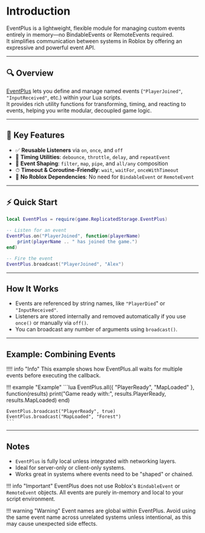 [EventPlus]: (https://create.roblox.com/store/asset/104918093574132/EventPlus)

# Introduction

EventPlus is a lightweight, flexible module for managing custom events entirely in memory—no BindableEvents or RemoteEvents required.  
It simplifies communication between systems in Roblox by offering an expressive and powerful event API.

---

## 🔍 Overview

[EventPlus] lets you define and manage named events (`"PlayerJoined"`, `"InputReceived"`, etc.) within your Lua scripts.  
It provides rich utility functions for transforming, timing, and reacting to events, helping you write modular, decoupled game logic.

---

## 🚀 Key Features

- ✅ **Reusable Listeners** via `on`, `once`, and `off`
- 🧠 **Timing Utilities**: `debounce`, `throttle`, `delay`, and `repeatEvent`
- 🔁 **Event Shaping**: `filter`, `map`, `pipe`, and `all/any` composition
- ⏱ **Timeout & Coroutine-Friendly**: `wait`, `waitFor`, `onceWithTimeout`
- 🧼 **No Roblox Dependencies**: No need for `BindableEvent` or `RemoteEvent`

---

## ⚡ Quick Start

```lua
local EventPlus = require(game.ReplicatedStorage.EventPlus)

-- Listen for an event
EventPlus.on("PlayerJoined", function(playerName)
	print(playerName .. " has joined the game.")
end)

-- Fire the event
EventPlus.broadcast("PlayerJoined", "Alex")

```

----

## How It Works

- Events are referenced by string names, like ``"PlayerDied``" or ``"InputReceived"``.
- Listeners are stored internally and removed automatically if you use ``once()`` or manually via ``off()``.
- You can broadcast any number of arguments using ``broadcast()``.

----

## Example: Combining Events

!!!! info "Info"
This example shows how EventPlus.all waits for multiple events before executing the callback.

!!! example "Example"
    ```lua
    EventPlus.all({ "PlayerReady", "MapLoaded" }, function(results)
        print("Game ready with:", results.PlayerReady, results.MapLoaded)
    end)

    EventPlus.broadcast("PlayerReady", true)
    EventPlus.broadcast("MapLoaded", "Forest")
    ```


----

## Notes
- ``EventPlus`` is fully local unless integrated with networking layers.
- Ideal for server-only or client-only systems.
- Works great in systems where events need to be "shaped" or chained.

!!! info "Important"
    EventPlus does not use Roblox's `BindableEvent` or `RemoteEvent` objects. All events are purely in-memory and local to your script environment.

!!! warning "Warning"
    Event names are global within EventPlus. Avoid using the same event name across unrelated systems unless intentional, as this may cause unexpected side effects.
